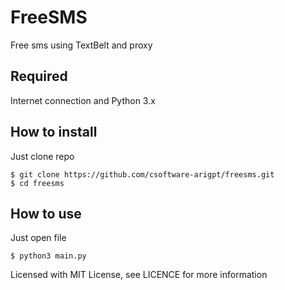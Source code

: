 # FreeSMS
Free sms using TextBelt and proxy
## Required
Internet connection and Python 3.x

## How to install
Just clone repo

```
$ git clone https://github.com/csoftware-arigpt/freesms.git
$ cd freesms
```

## How to use
Just open file

```
$ python3 main.py
```

Licensed with MIT License, see LICENCE for more information
